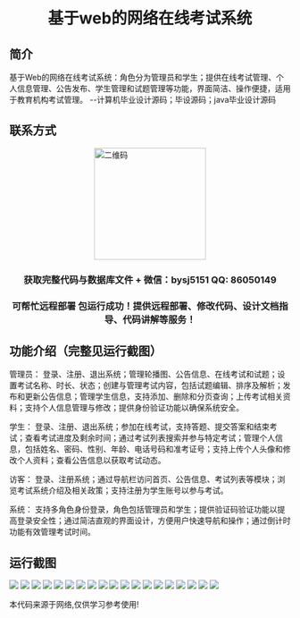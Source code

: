 <p><h1 align="center">基于web的网络在线考试系统</h1></p>

## 简介
基于Web的网络在线考试系统：角色分为管理员和学生；提供在线考试管理、个人信息管理、公告发布、学生管理和试题管理等功能，界面简洁、操作便捷，适用于教育机构考试管理。    --计算机毕业设计源码；毕设源码；java毕业设计源码


## 联系方式
<img src="https://bs-1329754181.cos.ap-shanghai.myqcloud.com/wx.jpg" alt="二维码" style="display: block; margin: 0 auto;" width="200px">
<p><h3 align="center">获取完整代码与数据库文件 + 微信：bysj5151 QQ: 86050149</h3></p>
<p><h3 align="center">可帮忙远程部署 包运行成功！提供远程部署、修改代码、设计文档指导、代码讲解等服务！</h3></p>

## 功能介绍（完整见运行截图）
管理员： 登录、注册、退出系统；管理轮播图、公告信息、在线考试和试题；设置考试名称、时长、状态；创建与管理考试内容，包括试题编辑、排序及解析；发布和更新公告信息；管理学生信息，支持添加、删除和分页查询；上传考试相关资料；支持个人信息管理与修改；提供身份验证功能以确保系统安全。

学生： 登录、注册、退出系统；参加在线考试，支持答题、提交答案和结束考试；查看考试进度及剩余时间；通过考试列表搜索并参与特定考试；管理个人信息，包括姓名、密码、性别、年龄、电话号码和准考证号；支持上传个人头像和修改个人资料；查看公告信息以获取考试动态。

访客： 登录、注册系统；通过导航栏访问首页、公告信息、考试列表等模块；浏览考试系统介绍及相关政策；支持注册为学生账号以参与考试。

系统： 支持多角色身份登录，角色包括管理员和学生；提供验证码验证功能以提高登录安全性；通过简洁直观的界面设计，方便用户快速导航和操作；通过倒计时功能有效管理考试时间。


## 运行截图
![](https://bs-1329754181.cos.ap-shanghai.myqcloud.com/ssm/WebOnlineExaminationSystem/img/001.jpg)
![](https://bs-1329754181.cos.ap-shanghai.myqcloud.com/ssm/WebOnlineExaminationSystem/img/002.jpg)
![](https://bs-1329754181.cos.ap-shanghai.myqcloud.com/ssm/WebOnlineExaminationSystem/img/003.jpg)
![](https://bs-1329754181.cos.ap-shanghai.myqcloud.com/ssm/WebOnlineExaminationSystem/img/004.jpg)
![](https://bs-1329754181.cos.ap-shanghai.myqcloud.com/ssm/WebOnlineExaminationSystem/img/005.jpg)
![](https://bs-1329754181.cos.ap-shanghai.myqcloud.com/ssm/WebOnlineExaminationSystem/img/006.jpg)
![](https://bs-1329754181.cos.ap-shanghai.myqcloud.com/ssm/WebOnlineExaminationSystem/img/007.jpg)
![](https://bs-1329754181.cos.ap-shanghai.myqcloud.com/ssm/WebOnlineExaminationSystem/img/008.jpg)
![](https://bs-1329754181.cos.ap-shanghai.myqcloud.com/ssm/WebOnlineExaminationSystem/img/009.jpg)
![](https://bs-1329754181.cos.ap-shanghai.myqcloud.com/ssm/WebOnlineExaminationSystem/img/010.jpg)
![](https://bs-1329754181.cos.ap-shanghai.myqcloud.com/ssm/WebOnlineExaminationSystem/img/011.jpg)
![](https://bs-1329754181.cos.ap-shanghai.myqcloud.com/ssm/WebOnlineExaminationSystem/img/012.jpg)
![](https://bs-1329754181.cos.ap-shanghai.myqcloud.com/ssm/WebOnlineExaminationSystem/img/013.jpg)
![](https://bs-1329754181.cos.ap-shanghai.myqcloud.com/ssm/WebOnlineExaminationSystem/img/014.jpg)
![](https://bs-1329754181.cos.ap-shanghai.myqcloud.com/ssm/WebOnlineExaminationSystem/img/015.jpg)
![](https://bs-1329754181.cos.ap-shanghai.myqcloud.com/ssm/WebOnlineExaminationSystem/img/016.jpg)
![](https://bs-1329754181.cos.ap-shanghai.myqcloud.com/ssm/WebOnlineExaminationSystem/img/017.jpg)
![](https://bs-1329754181.cos.ap-shanghai.myqcloud.com/ssm/WebOnlineExaminationSystem/img/018.jpg)
![](https://bs-1329754181.cos.ap-shanghai.myqcloud.com/ssm/WebOnlineExaminationSystem/img/019.jpg)

<p>本代码来源于网络,仅供学习参考使用!</p>
